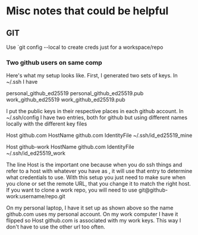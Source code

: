 # Misc notes that could be helpful

## GIT
Use `git config --local to create creds just for a workspace/repo

### Two github users on same comp

Here's what my setup looks like. First, I generated two sets of keys. In ~/.ssh I have

personal_github_ed25519
personal_github_ed25519.pub
work_github_ed25519
work_github_ed25519.pub

I put the public keys in their respective places in each github account. In
~/.ssh/config I have two entries, both for github but using different names
locally with the different key files

Host github.com
  HostName github.com
  IdentityFile ~/.ssh/id_ed25519_mine

Host github-work
  HostName github.com
  IdentityFile ~/.ssh/id_ed25519_work

The line Host <host> is the important one because when you do ssh things and
refer to a host with whatever you have as <host>, it will use that entry to
determine what credentials to use. With this setup you just need to make sure
when you clone or set the remote URL, that you change it to match the right
host. If you want to clone a work repo, you will need to use
git@github-work:username/repo.git

On my personal laptop, I have it set up as shown above so the name github.com
uses my personal account. On my work computer I have it flipped so Host
github.com is associated with my work keys. This way I don't have to use the
other url too often.

